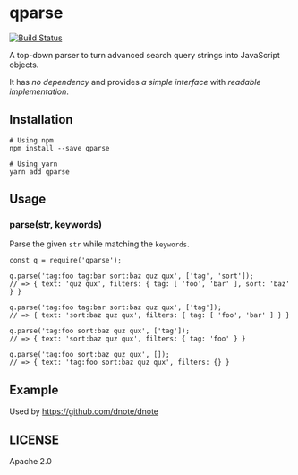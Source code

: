 # qparse

[![Build Status](https://travis-ci.org/sungwoncho/qparse.svg?branch=master)](https://travis-ci.org/sungwoncho/qparse)

A top-down parser to turn advanced search query strings into JavaScript objects.

It has *no dependency* and provides *a simple interface* with *readable implementation*.

## Installation

```
# Using npm
npm install --save qparse

# Using yarn
yarn add qparse
```

## Usage

### parse(str, keywords)

Parse the given `str` while matching the `keywords`.

```javscript
const q = require('qparse');

q.parse('tag:foo tag:bar sort:baz quz qux', ['tag', 'sort']);
// => { text: 'quz qux', filters: { tag: [ 'foo', 'bar' ], sort: 'baz' } }

q.parse('tag:foo tag:bar sort:baz quz qux', ['tag']);
// => { text: 'sort:baz quz qux', filters: { tag: [ 'foo', 'bar' ] } }

q.parse('tag:foo sort:baz quz qux', ['tag']);
// => { text: 'sort:baz quz qux', filters: { tag: 'foo' } }

q.parse('tag:foo sort:baz quz qux', []);
// => { text: 'tag:foo sort:baz quz qux', filters: {} }
```

## Example

Used by https://github.com/dnote/dnote

## LICENSE

Apache 2.0
